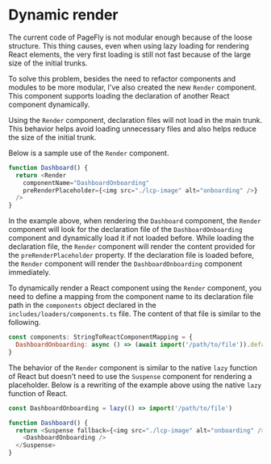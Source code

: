 # Dynamic render

The current code of PageFly is not modular enough because of the loose structure. This thing causes, even when using lazy loading for rendering React elements, the very first loading is still not fast because of the large size of the initial trunks.

To solve this problem, besides the need to refactor components and modules to be more modular, I've also created the new `Render` component. This component supports loading the declaration of another React component dynamically.

Using the `Render` component, declaration files will not load in the main trunk. This behavior helps avoid loading unnecessary files and also helps reduce the size of the initial trunk.

Below is a sample use of the `Render` component.

```javascript
function Dashboard() {
  return <Render
    componentName="DashboardOnboarding"
    preRenderPlaceholder={<img src="./lcp-image" alt="onboarding" />}
  />
}
```

In the example above, when rendering the `Dashboard` component, the `Render` component will look for the declaration file of the `DashboardOnboarding` component and dynamically load it if not loaded before. While loading the declaration file, the `Render` component will render the content provided for the `preRenderPlaceholder` property. If the declaration file is loaded before, the `Render` component will render the `DashboardOnboarding` component immediately.

To dynamically render a React component using the `Render` component, you need to define a mapping from the component name to its declaration file path in the `components` object declared in the `includes/loaders/components.ts` file. The content of that file is similar to the following.

```javascript
const components: StringToReactComponentMapping = {
  DashboardOnboarding: async () => (await import('/path/to/file')).default,
}
```

The behavior of the `Render` component is similar to the native `lazy` function of React but doesn't need to use the `Suspense` component for rendering a placeholder. Below is a rewriting of the example above using the native `lazy` function of React.

```javascript
const DashboardOnboarding = lazy(() => import('/path/to/file')

function Dashboard() {
  return <Suspense fallback={<img src="./lcp-image" alt="onboarding" />}>
    <DashboardOnboarding />
  </Suspense>
}
```
